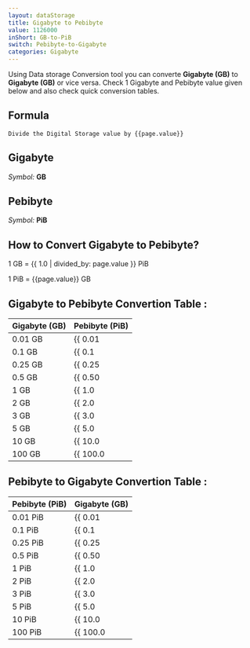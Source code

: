 ```yaml
---
layout: dataStorage
title: Gigabyte to Pebibyte
value: 1126000
inShort: GB-to-PiB
switch: Pebibyte-to-Gigabyte
categories: Gigabyte
---
```


Using Data storage Conversion tool you can converte **Gigabyte (GB)** to **Gigabyte (GB)** or vice versa. Check 1 Gigabyte and Pebibyte value given below and also check quick conversion tables.

## Formula
`Divide the Digital Storage value by {{page.value}}`

## Gigabyte
*Symbol:* **GB**

## Pebibyte
*Symbol:* **PiB**

## How to Convert Gigabyte to Pebibyte?

1 GB = {{ 1.0 | divided_by: page.value }} PiB

1 PiB = {{page.value}} GB


## Gigabyte to Pebibyte Convertion Table :

| Gigabyte (GB) | Pebibyte (PiB) |
| ---- | ---- |
| 0.01 GB | {{ 0.01 | divided_by: page.value }} PiB |
| 0.1 GB | {{ 0.1 | divided_by: page.value }} PiB |
| 0.25 GB | {{ 0.25 | divided_by: page.value }} PiB |
| 0.5 GB | {{ 0.50 | divided_by: page.value }} PiB |
| 1 GB | {{ 1.0 | divided_by: page.value }} PiB |
| 2 GB | {{ 2.0 | divided_by: page.value }} PiB |
| 3 GB | {{ 3.0 | divided_by: page.value }} PiB |
| 5 GB | {{ 5.0 | divided_by: page.value }} PiB |
| 10 GB | {{ 10.0 | divided_by: page.value }} PiB |
| 100 GB | {{ 100.0 | divided_by: page.value }} PiB |

## Pebibyte to Gigabyte Convertion Table :

| Pebibyte (PiB) | Gigabyte (GB) |
| ---- | ---- |
| 0.01 PiB | {{ 0.01 | times: page.value }} GB |
| 0.1 PiB | {{ 0.1 | times: page.value }} GB |
| 0.25 PiB | {{ 0.25 | times: page.value }} GB |
| 0.5 PiB | {{ 0.50 | times: page.value }} GB |
| 1 PiB | {{ 1.0 | times: page.value }} GB |
| 2 PiB | {{ 2.0 | times: page.value }} GB |
| 3 PiB | {{ 3.0 | times: page.value }} GB |
| 5 PiB | {{ 5.0 | times: page.value }} GB |
| 10 PiB | {{ 10.0 | times: page.value }} GB |
| 100 PiB | {{ 100.0 | times: page.value }} GB |


<script>
document.getElementById('selectInput')[12].selected = true
document.getElementById('selectOutput')[21].selected = true
</script>
